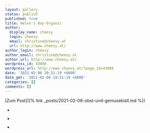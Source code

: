 ```yaml
---
layout: gallery
status: publish
published: true
title: Helen's Bay Organic
author:
  display_name: cheesy
  login: cheesy
  email: christine@cheesy.at
  url: http://www.cheesy.at/
author_login: cheesy
author_email: christine@cheesy.at
author_url: http://www.cheesy.at/
wordpress_id: 43008
wordpress_url: http://www.cheesy.at/?page_id=43008
date: '2021-02-06 20:31:19 +0000'
date_gmt: '2021-02-06 19:31:19 +0000'
categories: []
comments: []
---
```

<!-- wp:core-embed/wordpress {"url":"http://www.cheesy.at/2021/02/obst-und-gemusekistl/","type":"rich","providerNameSlug":"cheesy-at","className":""} -->
[Zum Post]({% link _posts/2021-02-06-obst-und-gemusekistl.md %})
<!-- /wp:core-embed/wordpress -->
<!-- wp:gallery {"ids":[43009,43010,43011]} -->
- <figure><img src="{% link _fotos/arbeit/2015-2022-puppet/2021/helens-bay-organic/Helens-Bay-Organic-001.jpg %}" alt="" data-id="43009" data-link="http://www.cheesy.at/?attachment_id=43009" class="wp-image-43009"></figure>
- <figure><img src="{% link _fotos/arbeit/2015-2022-puppet/2021/helens-bay-organic/Helens-Bay-Organic-002.jpg %}" alt="" data-id="43010" data-link="http://www.cheesy.at/?attachment_id=43010" class="wp-image-43010"></figure>
- <figure><img src="{% link _fotos/arbeit/2015-2022-puppet/2021/helens-bay-organic/Helens-Bay-Organic-003.jpg %}" alt="" data-id="43011" data-link="http://www.cheesy.at/?attachment_id=43011" class="wp-image-43011"></figure>
<!-- /wp:gallery -->
